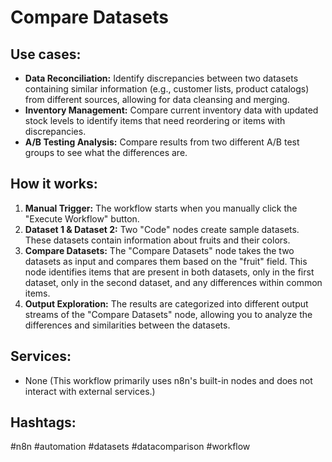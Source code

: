# Compare Datasets

## Use cases:

- **Data Reconciliation:** Identify discrepancies between two datasets containing similar information (e.g., customer lists, product catalogs) from different sources, allowing for data cleansing and merging.
- **Inventory Management:** Compare current inventory data with updated stock levels to identify items that need reordering or items with discrepancies.
- **A/B Testing Analysis:** Compare results from two different A/B test groups to see what the differences are.

## How it works:

1.  **Manual Trigger:** The workflow starts when you manually click the "Execute Workflow" button.
2.  **Dataset 1 & Dataset 2:** Two "Code" nodes create sample datasets. These datasets contain information about fruits and their colors.
3.  **Compare Datasets:** The "Compare Datasets" node takes the two datasets as input and compares them based on the "fruit" field. This node identifies items that are present in both datasets, only in the first dataset, only in the second dataset, and any differences within common items.
4.  **Output Exploration:** The results are categorized into different output streams of the "Compare Datasets" node, allowing you to analyze the differences and similarities between the datasets.

## Services:

-   None (This workflow primarily uses n8n's built-in nodes and does not interact with external services.)

## Hashtags:

#n8n #automation #datasets #datacomparison #workflow
